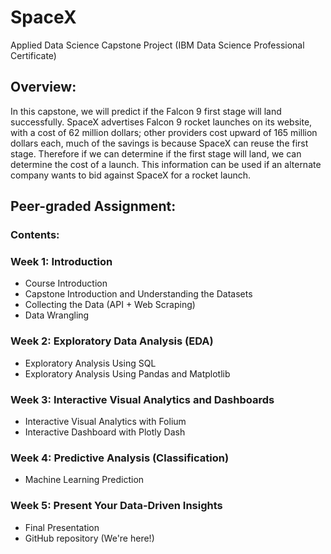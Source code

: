 # SpaceX
Applied Data Science Capstone Project (IBM Data Science Professional Certificate)

## Overview:
In this capstone, we will predict if the Falcon 9 first stage will land successfully. SpaceX advertises Falcon 9 rocket launches on its website, with a cost of 62 million dollars; other providers cost upward of 165 million dollars each, much of the savings is because SpaceX can reuse the first stage. Therefore if we can determine if the first stage will land, we can determine the cost of a launch. This information can be used if an alternate company wants to bid against SpaceX for a rocket launch. 

## Peer-graded Assignment:
### Contents:
### Week 1: Introduction
- Course Introduction
- Capstone Introduction and Understanding the Datasets
- Collecting the Data (API + Web Scraping)
- Data Wrangling
### Week 2: Exploratory Data Analysis (EDA)
- Exploratory Analysis Using SQL
- Exploratory Analysis Using Pandas and Matplotlib
### Week 3: Interactive Visual Analytics and Dashboards
- Interactive Visual Analytics with Folium
- Interactive Dashboard with Plotly Dash
### Week 4: Predictive Analysis (Classification)
- Machine Learning Prediction
### Week 5: Present Your Data-Driven Insights  
- Final Presentation
- GitHub repository (We're here!)
